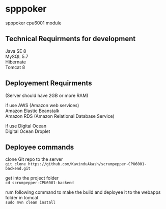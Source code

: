# spppoker
spppoker cpu6001 module

## Technical Requirments for development
Java SE 8  
MySQL 5.7  
Hibernate  
Tomcat 8  

## Deployement Requirments

(Server should have 2GB or more RAM)

if use AWS (Amazon web services)  
  Amazon Elastic Beanstalk  
  Amazon RDS (Amazon Relational Database Service)  

if use Digital Ocean  
  Digital Ocean Droplet  
  
## Deployee commands  
  clone Git repo to the server  
  `git clone https://github.com/KavinduAkash/scrumpepper-CPU6001-backend.git`  
  
  get into the project folder  
  `cd scrumpepper-CPU6001-backend`  
  
  rum following command to make the build and deployee it to the webapps folder in tomcat  
  `sudo mvn clean install`
